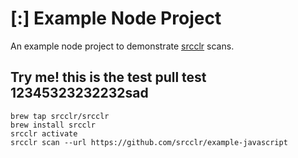 # [:] Example Node Project

An example node project to demonstrate [srcclr](https://www.srcclr.com) scans.


## Try me! this is the test pull test 12345323232232sad


```
brew tap srcclr/srcclr
brew install srcclr
srcclr activate
srcclr scan --url https://github.com/srcclr/example-javascript
```
